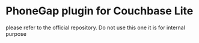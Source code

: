 # PhoneGap plugin for Couchbase Lite


please refer to the official repository. Do not use this one it is for internal purpose
